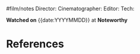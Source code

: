 #film/notes 
Director:
Cinematographer: 
Editor:
Tech:

**Watched on** {{date:YYYYMMDD}} at 
**Noteworthy**

# References
